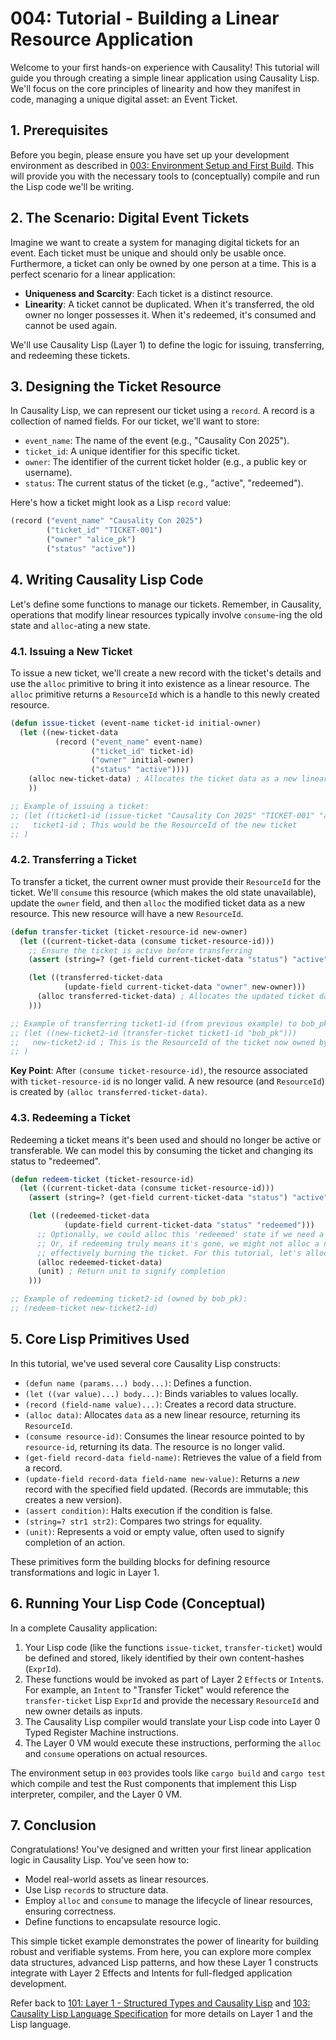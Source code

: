# 004: Tutorial - Building a Linear Resource Application

Welcome to your first hands-on experience with Causality! This tutorial will guide you through creating a simple linear application using Causality Lisp. We'll focus on the core principles of linearity and how they manifest in code, managing a unique digital asset: an Event Ticket.

## 1. Prerequisites

Before you begin, please ensure you have set up your development environment as described in [003: Environment Setup and First Build](./003-environment-setup-and-first-build.md). This will provide you with the necessary tools to (conceptually) compile and run the Lisp code we'll be writing.

## 2. The Scenario: Digital Event Tickets

Imagine we want to create a system for managing digital tickets for an event. Each ticket must be unique and should only be usable once. Furthermore, a ticket can only be owned by one person at a time. This is a perfect scenario for a linear application:

-   **Uniqueness and Scarcity**: Each ticket is a distinct resource.
-   **Linearity**: A ticket cannot be duplicated. When it's transferred, the old owner no longer possesses it. When it's redeemed, it's consumed and cannot be used again.

We'll use Causality Lisp (Layer 1) to define the logic for issuing, transferring, and redeeming these tickets.

## 3. Designing the Ticket Resource

In Causality Lisp, we can represent our ticket using a `record`. A record is a collection of named fields. For our ticket, we'll want to store:

-   `event_name`: The name of the event (e.g., "Causality Con 2025").
-   `ticket_id`: A unique identifier for this specific ticket.
-   `owner`: The identifier of the current ticket holder (e.g., a public key or username).
-   `status`: The current status of the ticket (e.g., "active", "redeemed").

Here's how a ticket might look as a Lisp `record` value:

```lisp
(record ("event_name" "Causality Con 2025")
        ("ticket_id" "TICKET-001")
        ("owner" "alice_pk")
        ("status" "active"))
```

## 4. Writing Causality Lisp Code

Let's define some functions to manage our tickets. Remember, in Causality, operations that modify linear resources typically involve `consume`-ing the old state and `alloc`-ating a new state.

### 4.1. Issuing a New Ticket

To issue a new ticket, we'll create a new record with the ticket's details and use the `alloc` primitive to bring it into existence as a linear resource. The `alloc` primitive returns a `ResourceId` which is a handle to this newly created resource.

```lisp
(defun issue-ticket (event-name ticket-id initial-owner)
  (let ((new-ticket-data 
          (record ("event_name" event-name)
                  ("ticket_id" ticket-id)
                  ("owner" initial-owner)
                  ("status" "active"))))
    (alloc new-ticket-data) ; Allocates the ticket data as a new linear resource
    ))

;; Example of issuing a ticket:
;; (let ((ticket1-id (issue-ticket "Causality Con 2025" "TICKET-001" "alice_pk")))
;;   ticket1-id ; This would be the ResourceId of the new ticket
;; ) 
```

### 4.2. Transferring a Ticket

To transfer a ticket, the current owner must provide their `ResourceId` for the ticket. We'll `consume` this resource (which makes the old state unavailable), update the `owner` field, and then `alloc` the modified ticket data as a new resource. This new resource will have a new `ResourceId`.

```lisp
(defun transfer-ticket (ticket-resource-id new-owner)
  (let ((current-ticket-data (consume ticket-resource-id)))
    ;; Ensure the ticket is active before transferring
    (assert (string=? (get-field current-ticket-data "status") "active"))

    (let ((transferred-ticket-data 
            (update-field current-ticket-data "owner" new-owner)))
      (alloc transferred-ticket-data) ; Allocates the updated ticket data
    )))

;; Example of transferring ticket1-id (from previous example) to bob_pk:
;; (let ((new-ticket2-id (transfer-ticket ticket1-id "bob_pk")))
;;   new-ticket2-id ; This is the ResourceId of the ticket now owned by bob_pk
;; ) 
```
**Key Point**: After `(consume ticket-resource-id)`, the resource associated with `ticket-resource-id` is no longer valid. A new resource (and `ResourceId`) is created by `(alloc transferred-ticket-data)`.

### 4.3. Redeeming a Ticket

Redeeming a ticket means it's been used and should no longer be active or transferable. We can model this by consuming the ticket and changing its status to "redeemed".

```lisp
(defun redeem-ticket (ticket-resource-id)
  (let ((current-ticket-data (consume ticket-resource-id)))
    (assert (string=? (get-field current-ticket-data "status") "active"))

    (let ((redeemed-ticket-data 
            (update-field current-ticket-data "status" "redeemed")))
      ;; Optionally, we could alloc this 'redeemed' state if we need a record of it.
      ;; Or, if redeeming truly means it's gone, we might not alloc a new state,
      ;; effectively burning the ticket. For this tutorial, let's alloc its redeemed state.
      (alloc redeemed-ticket-data)
      (unit) ; Return unit to signify completion
    )))

;; Example of redeeming ticket2-id (owned by bob_pk):
;; (redeem-ticket new-ticket2-id)
```

## 5. Core Lisp Primitives Used

In this tutorial, we've used several core Causality Lisp constructs:

-   `(defun name (params...) body...)`: Defines a function.
-   `(let ((var value)...) body...)`: Binds variables to values locally.
-   `(record (field-name value)...)`: Creates a record data structure.
-   `(alloc data)`: Allocates `data` as a new linear resource, returning its `ResourceId`.
-   `(consume resource-id)`: Consumes the linear resource pointed to by `resource-id`, returning its data. The resource is no longer valid.
-   `(get-field record-data field-name)`: Retrieves the value of a field from a record.
-   `(update-field record-data field-name new-value)`: Returns a *new* record with the specified field updated. (Records are immutable; this creates a new version).
-   `(assert condition)`: Halts execution if the condition is false.
-   `(string=? str1 str2)`: Compares two strings for equality.
-   `(unit)`: Represents a void or empty value, often used to signify completion of an action.

These primitives form the building blocks for defining resource transformations and logic in Layer 1.

## 6. Running Your Lisp Code (Conceptual)

In a complete Causality application:

1.  Your Lisp code (like the functions `issue-ticket`, `transfer-ticket`) would be defined and stored, likely identified by their own content-hashes (`ExprId`).
2.  These functions would be invoked as part of Layer 2 `Effect`s or `Intent`s. For example, an `Intent` to "Transfer Ticket" would reference the `transfer-ticket` Lisp `ExprId` and provide the necessary `ResourceId` and new owner details as inputs.
3.  The Causality Lisp compiler would translate your Lisp code into Layer 0 Typed Register Machine instructions.
4.  The Layer 0 VM would execute these instructions, performing the `alloc` and `consume` operations on actual resources.

The environment setup in `003` provides tools like `cargo build` and `cargo test` which compile and test the Rust components that implement this Lisp interpreter, compiler, and the Layer 0 VM.

## 7. Conclusion

Congratulations! You've designed and written your first linear application logic in Causality Lisp. You've seen how to:

-   Model real-world assets as linear resources.
-   Use Lisp `record`s to structure data.
-   Employ `alloc` and `consume` to manage the lifecycle of linear resources, ensuring correctness.
-   Define functions to encapsulate resource logic.

This simple ticket example demonstrates the power of linearity for building robust and verifiable systems. From here, you can explore more complex data structures, advanced Lisp patterns, and how these Layer 1 constructs integrate with Layer 2 Effects and Intents for full-fledged application development.

Refer back to [101: Layer 1 - Structured Types and Causality Lisp](./101-layer-1-structured-types-and-causality-lisp.md) and [103: Causality Lisp Language Specification](./103-causality-lisp-language-specification.md) for more details on Layer 1 and the Lisp language.
